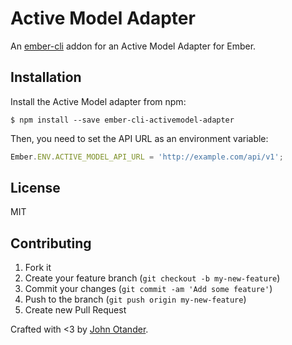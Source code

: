 # Active Model Adapter

An [ember-cli](http://ember-cli.com) addon for an Active Model Adapter for Ember.

## Installation

Install the Active Model adapter from npm:

```
$ npm install --save ember-cli-activemodel-adapter
```

Then, you need to set the API URL as an environment variable:

```javascript
Ember.ENV.ACTIVE_MODEL_API_URL = 'http://example.com/api/v1';
```

## License

MIT

## Contributing

1. Fork it
2. Create your feature branch (`git checkout -b my-new-feature`)
3. Commit your changes (`git commit -am 'Add some feature'`)
4. Push to the branch (`git push origin my-new-feature`)
5. Create new Pull Request

Crafted with <3 by [John Otander](http://johnotander.com).
